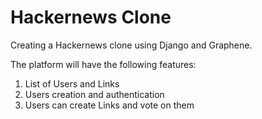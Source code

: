 # Hackernews Clone

Creating a Hackernews clone using Django and Graphene. 

The platform will have the following features:

1. List of Users and Links
2. Users creation and authentication
3. Users can create Links and vote on them
